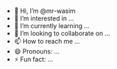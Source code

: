 - 👋 Hi, I’m @mr-wasim
- 👀 I’m interested in ...
- 🌱 I’m currently learning ...
- 💞️ I’m looking to collaborate on ...
- 📫 How to reach me ...
- 😄 Pronouns: ...
- ⚡ Fun fact: ...

<!---
mr-wasim/mr-wasim is a ✨ special ✨ repository because its `README.md` (this file) appears on your GitHub profile.
You can click the Preview link to take a look at your changes.
--->
